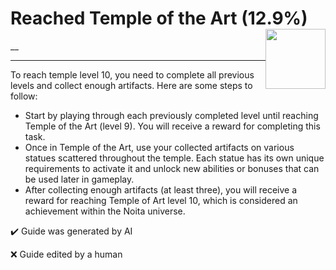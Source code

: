 # Reached Temple of the Art (12.9%) <img style="float: right;" src="https://cdn.cloudflare.steamstatic.com/steamcommunity/public/images/apps/881100/326dc54c8eb0c61eb48d48bda09bd3fe5c7f3521.jpg" width="96" height="96">

__

---

To reach temple level 10, you need to complete all previous levels and collect enough artifacts. Here are some steps to follow:
- Start by playing through each previously completed level until reaching Temple of the Art (level 9). You will receive a reward for completing this task.
- Once in Temple of the Art, use your collected artifacts on various statues scattered throughout the temple. Each statue has its own unique requirements to activate it and unlock new abilities or bonuses that can be used later in gameplay. 
- After collecting enough artifacts (at least three), you will receive a reward for reaching Temple of Art level 10, which is considered an achievement within the Noita universe.


:heavy_check_mark: Guide was generated by AI

:x: Guide edited by a human